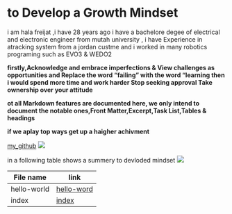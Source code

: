 # to Develop a Growth Mindset 
i am hala freijat ,i have 28 years ago i have a bachelore degee of electrical and electronic engineer from mutah university , i have Experience in atracking system from a jordan custme and i worked in many robotics programing such as EVO3 & WEDO2
 
**firstly,Acknowledge and embrace imperfections & View challenges as opportunities and  Replace the word “failing” with the word “learning then i would spend more time and work harder Stop seeking approval Take ownership over your attitude**

**ot all Markdown features are documented here, we only intend to document the notable ones,Front Matter,Excerpt,Task List,Tables & headings**
 
 **if we aplay top ways get up a haigher achivment**

[my_github](https://halafreijat.github.io/hello-amman102/)
![](https://cdnb.artstation.com/p/assets/images/images/005/507/167/large/howie-le-brain-whole-fotor.jpg?1491529680&dl=1)


 in a following table shows a summery to devloded mindset
 ![](https://miro.medium.com/max/1024/1*-eild5p0hGZDeOgM65sJpQ.jpeg)

| File name   | link |
| ----------- | ----------- |
| hello-world | [hello-word](hello-world.md) |
| index       | [index](index.md) |


                         
